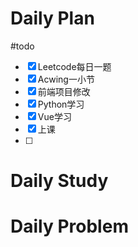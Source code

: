 # Daily Plan
#todo
- [x] Leetcode每日一题
- [x] Acwing一小节
- [x] 前端项目修改
- [x] Python学习
- [x] Vue学习
- [x] 上课
- [ ] 
# Daily Study

# Daily Problem